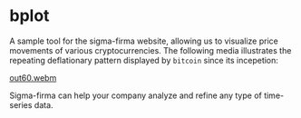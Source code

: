 # bplot

A sample tool for the sigma-firma website, allowing us to visualize price 
movements of various cryptocurrencies. The following media illustrates the 
repeating deflationary pattern displayed by `bitcoin` since its incepetion:

[out60.webm](https://github.com/user-attachments/assets/d3f4d828-0729-462f-938a-4ad7015637a6)

Sigma-firma can help your company analyze and refine any type of time-series 
data.
